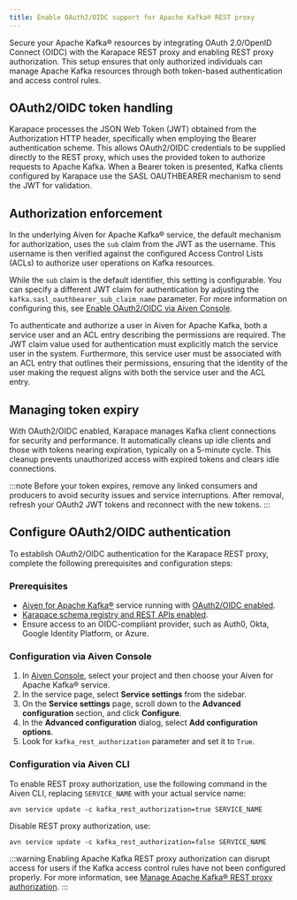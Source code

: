 ```yaml
---
title: Enable OAuth2/OIDC support for Apache Kafka® REST proxy
---
```


Secure your Apache Kafka® resources by integrating OAuth 2.0/OpenID
Connect (OIDC) with the Karapace REST proxy and enabling REST proxy
authorization. This setup ensures that only authorized individuals can
manage Apache Kafka resources through both token-based authentication
and access control rules.

## OAuth2/OIDC token handling

Karapace processes the JSON Web Token (JWT) obtained from the
Authorization HTTP header, specifically when employing the Bearer
authentication scheme. This allows OAuth2/OIDC credentials to be
supplied directly to the REST proxy, which uses the provided token to
authorize requests to Apache Kafka. When a Bearer token is presented,
Kafka clients configured by Karapace use the SASL OAUTHBEARER mechanism
to send the JWT for validation.

## Authorization enforcement

In the underlying Aiven for Apache Kafka® service, the default mechanism
for authorization, uses the `sub` claim from the JWT as the username.
This username is then verified against the configured Access Control
Lists (ACLs) to authorize user operations on Kafka resources.

While the `sub` claim is the default identifier, this setting is
configurable. You can specify a different JWT claim for authentication
by adjusting the `kafka.sasl_oauthbearer_sub_claim_name` parameter. For
more information on configuring this, see
[Enable OAuth2/OIDC via Aiven Console](/docs/products/kafka/howto/enable-oidc#console-authentication).

To authenticate and authorize a user in Aiven for Apache Kafka, both a
service user and an ACL entry describing the permissions are required.
The JWT claim value used for authentication must explicitly match the
service user in the system. Furthermore, this service user must be
associated with an ACL entry that outlines their permissions, ensuring
that the identity of the user making the request aligns with both the
service user and the ACL entry.

## Managing token expiry

With OAuth2/OIDC enabled, Karapace manages Kafka client connections for
security and performance. It automatically cleans up idle clients and
those with tokens nearing expiration, typically on a 5-minute cycle.
This cleanup prevents unauthorized access with expired tokens and clears
idle connections.

:::note
Before your token expires, remove any linked consumers and producers to
avoid security issues and service interruptions. After removal, refresh
your OAuth2 JWT tokens and reconnect with the new tokens.
:::

## Configure OAuth2/OIDC authentication

To establish OAuth2/OIDC authentication for the Karapace REST proxy,
complete the following prerequisites and configuration steps:

### Prerequisites

-   [Aiven for Apache Kafka®](/docs/products/kafka/get-started) service running with
    [OAuth2/OIDC enabled](/docs/products/kafka/howto/enable-oidc).
-   [Karapace schema registry and REST APIs enabled](/docs/products/kafka/karapace/howto/enable-karapace).
-   Ensure access to an OIDC-compliant provider, such as Auth0, Okta,
    Google Identity Platform, or Azure.

### Configuration via Aiven Console

1.  In [Aiven Console](https://console.aiven.io/), select your project
    and then choose your Aiven for Apache Kafka® service.
1. In the service page, select **Service settings** from the sidebar.
1. On the **Service settings** page, scroll down to the **Advanced configuration**
   section, and click **Configure**.
1. In the **Advanced configuration** dialog, select **Add configuration options**.
1. Look for  `kafka_rest_authorization` parameter and set it to `True`.

### Configuration via Aiven CLI

To enable REST proxy authorization, use the following command in the
Aiven CLI, replacing `SERVICE_NAME` with your actual service name:

```
avn service update -c kafka_rest_authorization=true SERVICE_NAME
```

Disable REST proxy authorization, use:

```
avn service update -c kafka_rest_authorization=false SERVICE_NAME
```

:::warning
Enabling Apache Kafka REST proxy authorization can disrupt access for
users if the Kafka access control rules have not been configured
properly. For more information, see
[Manage Apache Kafka® REST proxy authorization](/docs/products/kafka/karapace/howto/manage-kafka-rest-proxy-authorization).
:::
